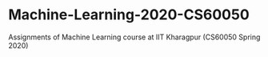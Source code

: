 # Machine-Learning-2020-CS60050

Assignments of Machine Learning course at IIT Kharagpur (CS60050 Spring 2020)
